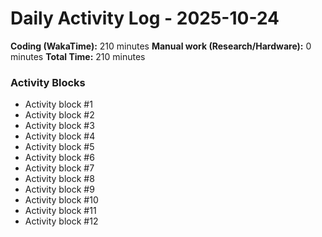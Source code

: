 # Daily Activity Log - 2025-10-24

**Coding (WakaTime):** 210 minutes
**Manual work (Research/Hardware):** 0 minutes
**Total Time:** 210 minutes

### Activity Blocks
- Activity block #1
- Activity block #2
- Activity block #3
- Activity block #4
- Activity block #5
- Activity block #6
- Activity block #7
- Activity block #8
- Activity block #9
- Activity block #10
- Activity block #11
- Activity block #12
